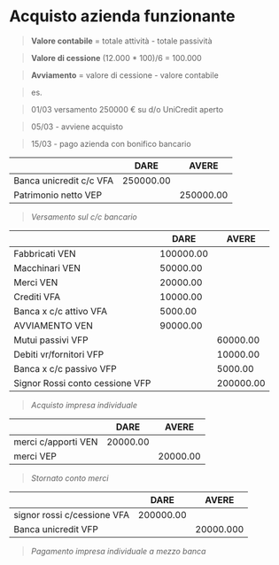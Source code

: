 # Acquisto azienda funzionante

> **Valore contabile** = totale attività - totale passività

> **Valore di cessione** (12.000 * 100)/6 = 100.000

> **Avviamento** = valore di cessione - valore contabile

> es.

> 01/03 versamento 250000 € su d/o UniCredit aperto

> 05/03 - avviene acquisto

> 15/03 - pago azienda con bonifico bancario

|                         | DARE      | AVERE     |
| ----------------------- | --------- | --------- |
| Banca unicredit c/c VFA | 250000.00 |           |
| Patrimonio netto VEP    |           | 250000.00 |

> *Versamento sul c/c bancario*

|                                 | DARE      | AVERE     |
| ------------------------------- | --------- | --------- |
| Fabbricati VEN                  | 100000.00 |           |
| Macchinari VEN                  | 50000.00  |           |
| Merci VEN                       | 20000.00  |           |
| Crediti VFA                     | 10000.00  |           |
| Banca x c/c attivo VFA          | 5000.00   |           |
| AVVIAMENTO VEN                  | 90000.00  |           |
| Mutui passivi VFP               |           | 60000.00  |
| Debiti vr/fornitori VFP         |           | 10000.00  |
| Banca x c/c passivo VFP         |           | 5000.00   |
| Signor Rossi conto cessione VFP |           | 200000.00 |

> *Acquisto impresa individuale*

|                     | DARE     | AVERE    |
| ------------------- | -------- | -------- |
| merci c/apporti VEN | 20000.00 |          |
| merci VEP           |          | 20000.00 |

> *Stornato conto merci*

|                             | DARE      | AVERE     |
| --------------------------- | --------- | --------- |
| signor rossi c/cessione VFA | 200000.00 |           |
| Banca unicredit VFP         |           | 20000.000 |

> *Pagamento impresa individuale a mezzo banca*

